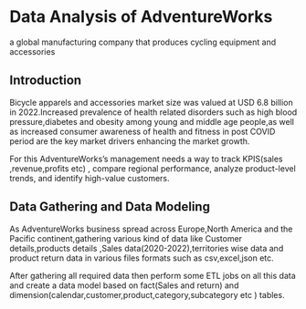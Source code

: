 # Data Analysis of AdventureWorks
a global manufacturing company that produces cycling equipment and accessories

## Introduction
Bicycle apparels and accessories market size was valued at USD 6.8 billion in 2022.Increased prevalence of health related disorders such as high blood pressure,diabetes and obesity among young and middle age people,as well as increased consumer awareness of health and fitness in post COVID period are the key market drivers enhancing the market growth.

For this AdventureWorks’s management needs a way to track KPIS(sales ,revenue,profits etc) , compare regional performance, analyze product-level trends, and identify high-value customers.

## Data Gathering and Data Modeling
As AdventureWorks business spread across Europe,North America and the Pacific continent,gathering various kind of data like Customer details,products details ,Sales data(2020-2022),territories wise data and product return data in various files formats such as csv,excel,json etc.

After gathering all required data then perform some ETL jobs on all this data and create a data model based on fact(Sales and return) and dimension(calendar,customer,product,category,subcategory etc ) tables.
